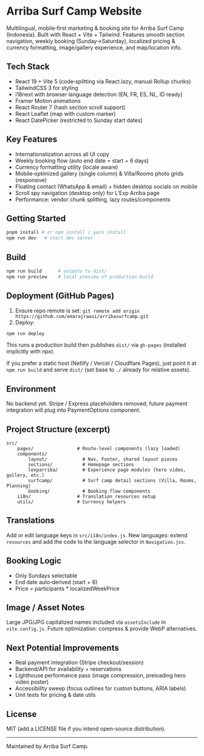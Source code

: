 # Arriba Surf Camp Website

Multilingual, mobile‑first marketing & booking site for Arriba Surf Camp (Indonesia). Built with React + Vite + Tailwind. Features smooth section navigation, weekly booking (Sunday→Saturday), localized pricing & currency formatting, image/gallery experience, and map/location info.

## Tech Stack
- React 19 + Vite 5 (code‑splitting via React.lazy, manual Rollup chunks)
- TailwindCSS 3 for styling
- i18next with browser language detection (EN, FR, ES, NL, ID ready)
- Framer Motion animations
- React Router 7 (hash section scroll support)
- React Leaflet (map with custom marker)
- React DatePicker (restricted to Sunday start dates)

## Key Features
- Internationalization across all UI copy
- Weekly booking flow (auto end date = start + 6 days)
- Currency formatting utility (locale aware)
- Mobile‑optimized gallery (single column) & Villa/Rooms photo grids (responsive)
- Floating contact (WhatsApp & email) + hidden desktop socials on mobile
- Scroll spy navigation (desktop only) for L’Exp Arriba page
- Performance: vendor chunk splitting, lazy routes/components

## Getting Started
```bash
pnpm install # or npm install / yarn install
npm run dev   # start dev server
```

## Build
```bash
npm run build      # outputs to dist/
npm run preview    # local preview of production build
```

## Deployment (GitHub Pages)
1. Ensure repo remote is set: `git remote add origin https://github.com/omarajraoui/arribasurfcamp.git`
2. Deploy:
```bash
npm run deploy
```
This runs a production build then publishes `dist/` via `gh-pages` (installed implicitly with npx).

If you prefer a static host (Netlify / Vercel / Cloudflare Pages), just point it at `npm run build` and serve `dist/` (set base to `./` already for relative assets).

## Environment
No backend yet. Stripe / Express placeholders removed; future payment integration will plug into PaymentOptions component.

## Project Structure (excerpt)
```
src/
	pages/                # Route-level components (lazy loaded)
	components/
		layout/             # Nav, Footer, shared layout pieces
		sections/           # Homepage sections
		lexparriba/         # Experience page modules (hero video, gallery, etc.)
		surfcamp/           # Surf camp detail sections (Villa, Rooms, Planning)
		booking/            # Booking flow components
	i18n/                 # Translation resources setup
	utils/                # Currency helpers
```

## Translations
Add or edit language keys in `src/i18n/index.js`. New languages: extend `resources` and add the code to the language selector in `Navigation.jsx`.

## Booking Logic
- Only Sundays selectable
- End date auto‑derived (start + 6)
- Price = participants * localizedWeekPrice

## Image / Asset Notes
Large JPG/JPG capitalized names included via `assetsInclude` in `vite.config.js`. Future optimization: compress & provide WebP alternatives.

## Next Potential Improvements
- Real payment integration (Stripe checkout/session)
- Backend/API for availability + reservations
- Lighthouse performance pass (image compression, preloading hero video poster)
- Accessibility sweep (focus outlines for custom buttons, ARIA labels)
- Unit tests for pricing & date utils

## License
MIT (add a LICENSE file if you intend open-source distribution).

---
Maintained by Arriba Surf Camp.
